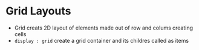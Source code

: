 # Grid Layouts

- Grid creats 2D layout of elements made out of row and colums creating cells
- `display : grid` create a grid container and its childres called as items